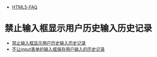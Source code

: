- [HTML5-FAQ](https://github.com/FrontEndRoad/HTML5-FAQ)

# 禁止输入框显示用户历史输入历史记录
- [禁止输入框显示用户历史输入历史记录](http://blog.csdn.net/smeyou/article/details/7736744)
- [不让input表单的输入框保存用户输入的历史记录](http://www.cnblogs.com/carlo/p/4568397.html)
